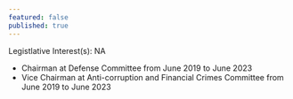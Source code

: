 ```yaml
---
featured: false
published: true
---
```

Legistlative Interest(s): NA

* Chairman at Defense Committee from June 2019 to June 2023
* Vice Chairman at Anti-corruption and Financial Crimes Committee from June 2019 to June 2023
